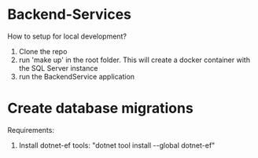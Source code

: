 # Backend-Services

How to setup for local development?

1. Clone the repo
2. run 'make up' in the root folder. This will create a docker container with the SQL Server instance
3. run the BackendService application

# Create database migrations

Requirements:

1. Install dotnet-ef tools: "dotnet tool install --global dotnet-ef"